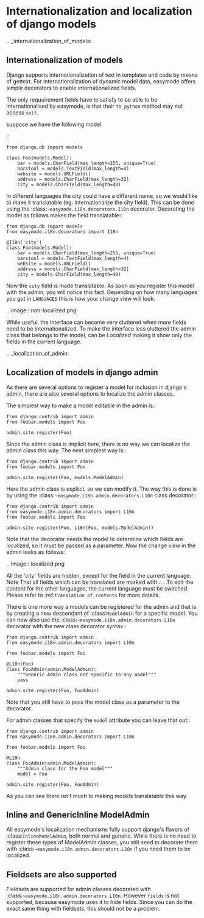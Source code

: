 Internationalization and localization of django models
======================================================

.. _internationalization_of_models:

Internationalization of models
------------------------------

Django supports internationalization of text in templates and code by means of
gettext. For internationalization of dynamic model data, easymode offers simple
decorators to enable internationalized fields.

The only requuirement fields have to satisfy to be able to be internationalised
by easymode, is that their ``to_python`` method may not access ``self``.

suppose we have the following model.

::
    
    from django.db import models

    class Foo(models.Model):
        bar = models.CharField(max_length=255, unique=True)
        barstool = models.TextField(max_length=4)
        website = models.URLField()
        address = models.CharField(max_length=32)
        city = models.CharField(max_length=40)


In different languages the city could have a different name, so we would like to 
make it translatable (eg. internationalize the city field). This can be done using
the :class:`~easymode.i18n.decorators.I18n` decorator. Decorating the model as 
follows makes the field translatable::

    from django.db import models
    from easymode.i18n.decorators import I18n

    @I18n('city')
    class Foo(models.Model):
        bar = models.CharField(max_length=255, unique=True)
        barstool = models.TextField(max_length=4)
        website = models.URLField()
        address = models.CharField(max_length=32)
        city = models.CharField(max_length=40)
    
Now the ``city`` field is made translatable. As soon as you register this model 
with the admin, you will notice this fact. Depending on how many languages you got
in ``LANGUAGES`` this is how your change view will look:

.. image:: non-localized.png

While useful, the interface can become very cluttered when more fields need to
be internationalized. To make the interface less cluttered the admin class that
belongs to the model, can be *Localized* making it show only the fields in the
current language.

.. _localization_of_admin:

Localization of models in django admin
--------------------------------------

As there are several options to register a model for inclusion in django's admin,
there are also several options to localize the admin classes.

The simplest way to make a model editable in the admin is::

    from django.contrib import admin
    from foobar.models import Foo

    admin.site.register(Foo)

Since the admin class is implicit here, there is no way we can localize the
admin class this way. The next simplest way is::

    from django.contrib import admin
    from foobar.models import Foo

    admin.site.register(Foo, models.ModelAdmin)

Here the admin class is explicit, so we can modify it. The way this is done is by
using the :class:`~easymode.i18n.admin.decorators.L10n` class decorator::

    from django.contrib import admin
    from easymode.i18n.admin.decorators import L10n
    from foobar.models import Foo

    admin.site.register(Foo, L10n(Foo, models.ModelAdmin))

Note that the decorator needs the model to determine which fields are localized, so
it must be passed as a parameter. Now the change view in the admin looks as follows:

.. image:: localized.png

All the 'city' fields are hidden, except for the field in the current language. Note
That all fields which can be translated are marked with ∴ . To edit the content for 
the other languages, the current language must be switched. Please refer to 
:ref:`translation_of_contents` for more details.

There is one more way a models can be registered for the admin and that is by creating
a new descendant of :class:`ModelAdmin` for a specific model. You can now also use the 
:class:`~easymode.i18n.admin.decorators.L10n` decorator with the new class decorator syntax::

    from django.contrib import admin
    from easymode.i18n.admin.decorators import L10n

    from foobar.models import Foo

    @L10n(Foo)
    class FooAdmin(admin.ModelAdmin):
        """Generic Admin class not specific to any model"""
        pass
    
    admin.site.register(Foo, FooAdmin)

Note that you still have to pass the model class as a parameter to the decorator.

For admin classes that specify the ``model`` attribute you can leave that out::

    from django.contrib import admin
    from easymode.i18n.admin.decorators import L10n

    from foobar.models import Foo

    @L10n
    class FooAdmin(admin.ModelAdmin):
        """Admin class for the Foo model"""
        model = Foo

    admin.site.register(Foo, FooAdmin)

As you can see there isn't much to making models translatable this way.

Inline and GenericInline ModelAdmin
-----------------------------------

All easymode's localization mechanisms fully support django's flavors of
:class:`InlineModelAdmin`, both normal and generic. While there is no need to
register these types of ModelAdmin classes, you still need to decorate them
with :class:`~easymode.i18n.admin.decorators.L10n` if you need them to 
be localized.

Fieldsets are also supported
----------------------------

Fieldsets are supported for admin classes decorated with 
:class:`~easymode.i18n.admin.decorators.L10n`. However ``fields``
is not supported, because easymode uses it to hide fields. Since you can do the exact
same thing with fieldsets, this should not be a problem.